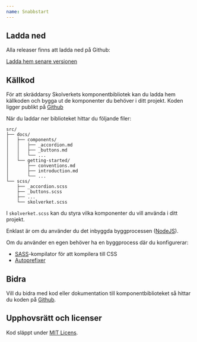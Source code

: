 ```yaml
---
name: Snabbstart
---
```


## Ladda ned

Alla releaser finns att ladda ned på Github:

<a href="https://github.com/skolverket/styleguide/releases/latest" class="btn btn-primary">Ladda hem senare versionen</a>

## Källkod

För att skräddarsy Skolverkets komponentbibliotek kan du ladda hem källkoden och bygga ut de komponenter du behöver i ditt projekt. Koden ligger publikt på [Github](https://github.com/skolverket/styleguide)

När du laddar ner biblioteket hittar du följande filer:

```
src/
├── docs/
│   ├── components/
│   │   ├── _accordion.md
│   │   ├── _buttons.md
│   │   └── ...
│   └── getting-started/
│       ├── conventions.md
│       ├── introduction.md
│       └── ...
└── scss/
    ├── _accordion.scss
    ├── _buttons.scss
    ├── ...
    └── skolverket.scss
```

I `skolverket.scss` kan du styra vilka komponenter du vill använda i ditt projekt.

Enklast är om du använder du det inbyggda byggprocessen ([NodeJS](https://nodejs.org/)).

Om du använder en egen behöver ha en byggprocess där du konfigurerar:

- [SASS](https://sass-lang.com/)-kompilator för att kompilera till CSS
- [Autoprefixer](https://github.com/postcss/autoprefixer)

## Bidra

Vill du bidra med kod eller dokumentation till komponentbiblioteket så hittar du koden
på [Github](https://github.com/skolverket/styleguide).

## Upphovsrätt och licenser
Kod släppt under [MIT Licens](https://opensource.org/licenses/MIT).
